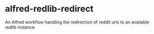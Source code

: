 # alfred-redlib-redirect
An Alfred workflow handling the redirection of reddit urls to an available redlib instance

